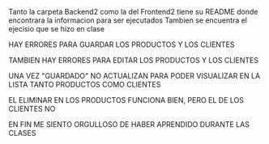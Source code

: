 Tanto la carpeta Backend2 como la del Frontend2 tiene su README donde encontrara la informacion para ser ejecutados
Tambien se encuentra el ejecisio que se hizo en clase

HAY ERRORES PARA GUARDAR LOS PRODUCTOS Y LOS CLIENTES

TAMBIEN HAY ERRORES PARA EDITAR LOS PRODUCTOS Y LOS CLIENTES

UNA VEZ "GUARDADO" NO ACTUALIZAN PARA PODER VISUALIZAR EN LA LISTA TANTO PRODUCTOS COMO CLIENTES

EL ELIMINAR EN LOS PRODUCTOS FUNCIONA BIEN, PERO EL DE LOS CLIENTES NO

EN FIN ME SIENTO ORGULLOSO DE HABER APRENDIDO DURANTE LAS CLASES
